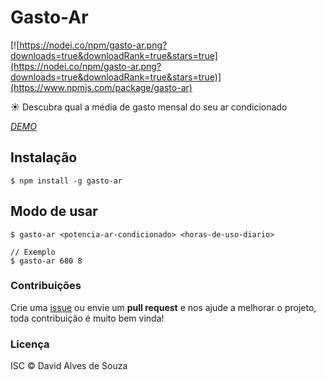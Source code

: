 # Gasto-Ar
[![https://nodei.co/npm/gasto-ar.png?downloads=true&downloadRank=true&stars=true](https://nodei.co/npm/gasto-ar.png?downloads=true&downloadRank=true&stars=true)](https://www.npmjs.com/package/gasto-ar)

:sunny: Descubra qual a média de gasto mensal do seu ar condicionado

*[DEMO](https://davidalves1.github.io/gasto-ar/)*

## Instalação

```shell
$ npm install -g gasto-ar
```

## Modo de usar

```shell
$ gasto-ar <potencia-ar-condicionado> <horas-de-uso-diario>

// Exemplo
$ gasto-ar 680 8
```

### Contribuições

Crie uma [issue](https://github.com/davidalves1/gasto-ar/issues/new) ou envie um **pull request** e nos ajude a melhorar o projeto, toda contribuição é muito bem vinda!

### Licença

ISC © David Alves de Souza
